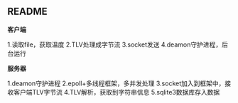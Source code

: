 README
------

**客户端**

1.读取file，获取温度
2.TLV处理成字节流
3.socket发送
4.deamon守护进程，后台运行

**服务器**

1.deamon守护进程
2.epoll+多线程框架，多并发处理
3.socket加入到框架中，接收客户端TLV字节流
4.TLV解析，获取到字符串信息
5.sqlite3数据库存入数据
